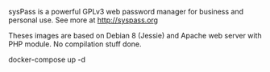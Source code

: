 sysPass is a powerful GPLv3 web password manager for business and personal use. See more at http://syspass.org

Theses images are based on Debian 8 (Jessie) and Apache web server with PHP module. No compilation stuff done.

docker-compose up -d
